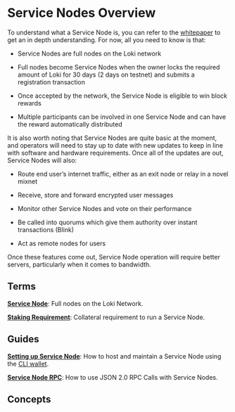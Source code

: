 
# Service Nodes Overview

To understand what a Service Node is, you can refer to the [whitepaper](https://loki.network/whitepaper) to get an in depth understanding. For now, all you need to know is that:

-   Service Nodes are full nodes on the Loki network
    
-   Full nodes become Service Nodes when the owner locks the required amount of Loki for 30 days (2 days on testnet) and submits a registration transaction
    
-   Once accepted by the network, the Service Node is eligible to win block rewards
    
-   Multiple participants can be involved in one Service Node and can have the reward automatically distributed

It is also worth noting that Service Nodes are quite basic at the moment, and operators will need to stay up to date with new updates to keep in line with software and hardware requirements. Once all of the updates are out, Service Nodes will also:

-   Route end user’s internet traffic, either as an exit node or relay in a novel mixnet
    
-   Receive, store and forward encrypted user messages
    
-   Monitor other Service Nodes and vote on their performance
    
-   Be called into quorums which give them authority over instant transactions (Blink)
    
-   Act as remote nodes for users

Once these features come out, Service Node operation will require better servers, particularly when it comes to bandwidth.

## Terms

**[Service Node](../ServiceNodes/SNOverview.md)**: Full nodes on the Loki Network.

**[Staking Requirement](../ServiceNodes/StakingRequirement.md)**: Collateral requirement to run a Service Node.

## Guides

**[Setting up Service Node](../Wallets/CliWallet/SNFullGuide.md)**: How to host and maintain a Service Node using the [CLI wallet](../Wallets/CliWallet/CLIOverview.md).

**[Service Node RPC](../Wallets/RPCGuides/SNRPCGuide.md)**: How to use JSON 2.0 RPC Calls with Service Nodes.

## Concepts
